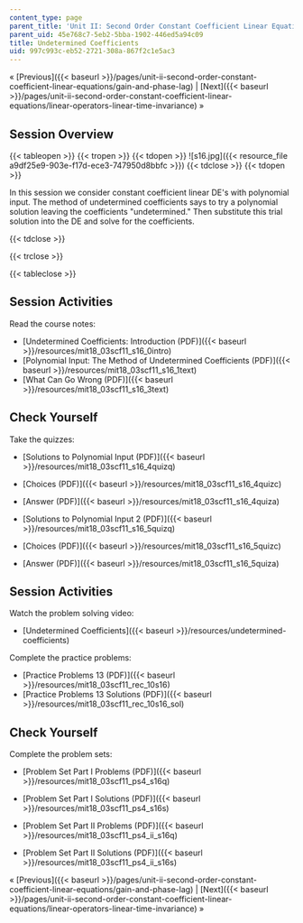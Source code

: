 ```yaml
---
content_type: page
parent_title: 'Unit II: Second Order Constant Coefficient Linear Equations'
parent_uid: 45e768c7-5eb2-5bba-1902-446ed5a94c09
title: Undetermined Coefficients
uid: 997c993c-eb52-2721-308a-867f2c1e5ac3
---
```


« [Previous]({{< baseurl >}}/pages/unit-ii-second-order-constant-coefficient-linear-equations/gain-and-phase-lag) | [Next]({{< baseurl >}}/pages/unit-ii-second-order-constant-coefficient-linear-equations/linear-operators-linear-time-invariance) »

Session Overview
----------------

{{< tableopen >}}
{{< tropen >}}
{{< tdopen >}}
![s16.jpg]({{< resource_file a9df25e9-903e-f17d-ece3-747950d8bbfc >}})
{{< tdclose >}}
{{< tdopen >}}


In this session we consider constant coefficient linear DE's with polynomial input. The method of undetermined coefficients says to try a polynomial solution leaving the coefficients "undetermined." Then substitute this trial solution into the DE and solve for the coefficients.


{{< tdclose >}}

{{< trclose >}}

{{< tableclose >}}

Session Activities
------------------

Read the course notes:

*   [Undetermined Coefficients: Introduction (PDF)]({{< baseurl >}}/resources/mit18_03scf11_s16_0intro)
*   [Polynomial Input: The Method of Undetermined Coefficients (PDF)]({{< baseurl >}}/resources/mit18_03scf11_s16_1text)
*   [What Can Go Wrong (PDF)]({{< baseurl >}}/resources/mit18_03scf11_s16_3text)

Check Yourself
--------------

Take the quizzes:

*   [Solutions to Polynomial Input (PDF)]({{< baseurl >}}/resources/mit18_03scf11_s16_4quizq)
*   [Choices (PDF)]({{< baseurl >}}/resources/mit18_03scf11_s16_4quizc)
*   [Answer (PDF)]({{< baseurl >}}/resources/mit18_03scf11_s16_4quiza)
  
*   [Solutions to Polynomial Input 2 (PDF)]({{< baseurl >}}/resources/mit18_03scf11_s16_5quizq)
*   [Choices (PDF)]({{< baseurl >}}/resources/mit18_03scf11_s16_5quizc)
*   [Answer (PDF)]({{< baseurl >}}/resources/mit18_03scf11_s16_5quiza)

Session Activities
------------------

Watch the problem solving video:

*   [Undetermined Coefficients]({{< baseurl >}}/resources/undetermined-coefficients)

Complete the practice problems:

*   [Practice Problems 13 (PDF)]({{< baseurl >}}/resources/mit18_03scf11_rec_10s16)
*   [Practice Problems 13 Solutions (PDF)]({{< baseurl >}}/resources/mit18_03scf11_rec_10s16_sol)

Check Yourself
--------------

Complete the problem sets:

*   [Problem Set Part I Problems (PDF)]({{< baseurl >}}/resources/mit18_03scf11_ps4_s16q)
*   [Problem Set Part I Solutions (PDF)]({{< baseurl >}}/resources/mit18_03scf11_ps4_s16s)
  
*   [Problem Set Part II Problems (PDF)]({{< baseurl >}}/resources/mit18_03scf11_ps4_ii_s16q)
*   [Problem Set Part II Solutions (PDF)]({{< baseurl >}}/resources/mit18_03scf11_ps4_ii_s16s)

« [Previous]({{< baseurl >}}/pages/unit-ii-second-order-constant-coefficient-linear-equations/gain-and-phase-lag) | [Next]({{< baseurl >}}/pages/unit-ii-second-order-constant-coefficient-linear-equations/linear-operators-linear-time-invariance) »